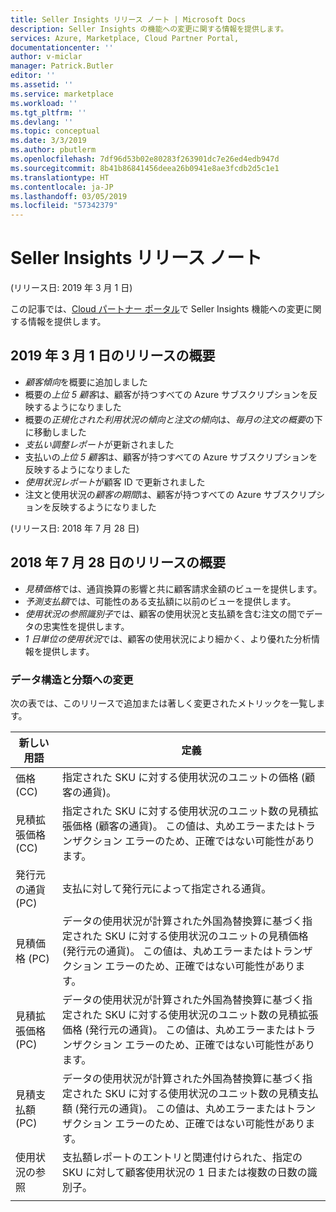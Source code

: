 ```yaml
---
title: Seller Insights リリース ノート | Microsoft Docs
description: Seller Insights の機能への変更に関する情報を提供します。
services: Azure, Marketplace, Cloud Partner Portal,
documentationcenter: ''
author: v-miclar
manager: Patrick.Butler
editor: ''
ms.assetid: ''
ms.service: marketplace
ms.workload: ''
ms.tgt_pltfrm: ''
ms.devlang: ''
ms.topic: conceptual
ms.date: 3/3/2019
ms.author: pbutlerm
ms.openlocfilehash: 7df96d53b02e80283f263901dc7e26ed4edb947d
ms.sourcegitcommit: 8b41b86841456deea26b0941e8ae3fcdb2d5c1e1
ms.translationtype: HT
ms.contentlocale: ja-JP
ms.lasthandoff: 03/05/2019
ms.locfileid: "57342379"
---
```

# <a name="seller-insights-release-notes"></a>Seller Insights リリース ノート 

(リリース日: 2019 年 3 月 1 日)

この記事では、[Cloud パートナー ポータル](https://cloudpartner.azure.com/#insights)で Seller Insights 機能への変更に関する情報を提供します。

## <a name="release-highlights-for-march-1-2019"></a>2019 年 3 月 1 日のリリースの概要

* *顧客傾向*を概要に追加しました
* 概要の*上位 5 顧客*は、顧客が持つすべての Azure サブスクリプションを反映するようになりました
* 概要の*正規化された利用状況の傾向と注文の傾向*は、*毎月の注文の概要*の下に移動しました
* *支払い調整レポート*が更新されました
* 支払いの*上位 5 顧客*は、顧客が持つすべての Azure サブスクリプションを反映するようになりました
* *使用状況レポート*が顧客 ID で更新されました
* 注文と使用状況の*顧客の期間*は、顧客が持つすべての Azure サブスクリプションを反映するようになりました


(リリース日: 2018 年 7 月 28 日)

## <a name="release-highlights-for-july-28-2018"></a>2018 年 7 月 28 日のリリースの概要


-   *見積価格*では、通貨換算の影響と共に顧客請求金額のビューを提供します。
-   *予測支払額*では、可能性のある支払額に以前のビューを提供します。
-  *使用状況の参照識別子*では、顧客の使用状況と支払額を含む注文の間でデータの忠実性を提供します。
-   *1 日単位の使用状況*では、顧客の使用状況により細かく、より優れた分析情報を提供します。


### <a name="changes-to-data-structure-and-taxonomy"></a>データ構造と分類への変更

次の表では、このリリースで追加または著しく変更されたメトリックを一覧します。 

| **新しい用語**                   |    **定義**                                                             |
|--------------------------------|  ---------------------------------------------------------------------------- |
| 価格 (CC)                     | 指定された SKU に対する使用状況のユニットの価格 (顧客の通貨)。       |
| 見積拡張価格 (CC) | 指定された SKU に対する使用状況のユニット数の見積拡張価格 (顧客の通貨)。 この値は、丸めエラーまたはトランザクション エラーのため、正確ではない可能性があります。   |
| 発行元の通貨 (PC)        | 支払に対して発行元によって指定される通貨。                               |
| 見積価格 (PC)           | データの使用状況が計算された外国為替換算に基づく指定された SKU に対する使用状況のユニットの見積価格 (発行元の通貨)。 この値は、丸めエラーまたはトランザクション エラーのため、正確ではない可能性があります。   |
| 見積拡張価格 (PC) | データの使用状況が計算された外国為替換算に基づく指定された SKU に対する使用状況のユニット数の見積拡張価格 (発行元の通貨)。 この値は、丸めエラーまたはトランザクション エラーのため、正確ではない可能性があります。 |
| 見積支払額 (PC)          | データの使用状況が計算された外国為替換算に基づく指定された SKU に対する使用状況のユニット数の見積支払額 (発行元の通貨)。 この値は、丸めエラーまたはトランザクション エラーのため、正確ではない可能性があります。   |
| 使用状況の参照                | 支払額レポートのエントリと関連付けられた、指定の SKU に対して顧客使用状況の 1 日または複数の日数の識別子。 |
|  |  |
